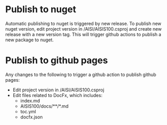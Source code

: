 # Publish to nuget
Automatic publishing to nuget is triggered by new release. 
To publish new nuget version, edit project version in /AISI/AISIS100.csproj and create new release with a new version tag. 
This will trigger github actions to publish a new package to nuget.

# Publish to github pages
Any changes to the following to trigger a github action to publish github pages:
* Edit project version in /AISI/AISIS100.csproj
* Edit files related to DocFx, which includes:
  * index.md
  * AISIS100/docs/**/*.md
  * toc.yml
  * docfx.json
